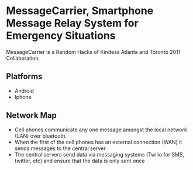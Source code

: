 # MessageCarrier, Smartphone Message Relay System for Emergency Situations

MessageCarrier is a Random Hacks of Kindess Atlanta and Toronto 2011 Collaboration.

## Platforms
- Android
- Iphone

## Network Map
- Cell phones communicate any one message amongst the local network (LAN) over bluetooth.
- When the first of the cell phones has an external connection (WAN) it sends messages to the central server
- The central servers send data via messaging systems (Twilio for SMS, twitter, etc) and ensure that the data is only sent once 

